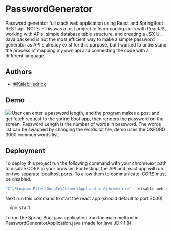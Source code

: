 # PasswordGenerator
Password generator full stack web application using React and SpringBoot REST api. 
NOTE:
-This was a test project to learn coding skills with ReactJS, working with APis, simple database table structure, and creating a JSX UI. Java backend is not the most efficient way to make a simple password generator as API's already exist for this purpose, but I wanted to understand the process of mapping my own api and connecting the code with a different language.

## Authors

- [@KalebHedrick](https://www.github.com/octokatherine)


## Demo
![](https://github.com/KalebHedrick/passGen/blob/main/demoPass.gif)
User can enter a password length, and the program makes a post and get fetch request to the spring boot app, then renders the password on the screen. Password Length is the number of words in password. The words list can be swapped by changing the words.txt file, demo uses the OXFORD 3000 common words list.


## Deployment

To deploy this project run the following command with your chrome.exr path to disable CORS in your browser. For testing, the API and react app will run on two separate localhost ports. To allow them to communicate, CORS must be disabled.
```cmd
"C:\Program Files\Google\Chrome\Application\chrome.exe" --disable-web-security --disable-gpu --user-data-dir=%LOCALAPPDATA%\Google\chromeTemp
```
Next run this command to start the react app (should default to port 3000)
```cmd
  npm start
```
To run the Spring Boot java application, run the main method in PasswordGeneratorApplication.java (made for java JDK 1.8)



